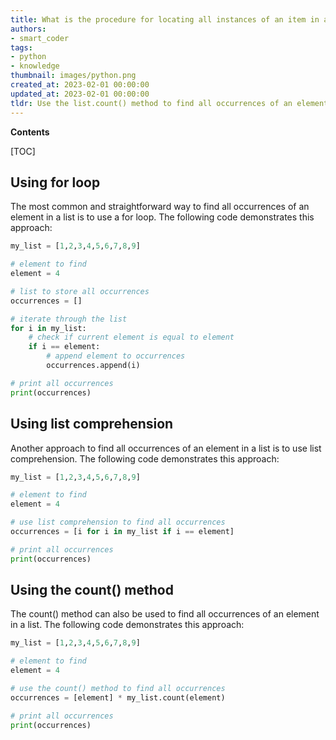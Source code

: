 ```yaml
---
title: What is the procedure for locating all instances of an item in a list?
authors:
- smart_coder
tags:
- python
- knowledge
thumbnail: images/python.png
created_at: 2023-02-01 00:00:00
updated_at: 2023-02-01 00:00:00
tldr: Use the list.count() method to find all occurrences of an element in a list.
---
```


**Contents**

[TOC]

## Using for loop

The most common and straightforward way to find all occurrences of an element in a list is to use a for loop. The following code demonstrates this approach:

```python
my_list = [1,2,3,4,5,6,7,8,9]

# element to find
element = 4

# list to store all occurrences
occurrences = []

# iterate through the list
for i in my_list:
    # check if current element is equal to element
    if i == element:
        # append element to occurrences
        occurrences.append(i)

# print all occurrences
print(occurrences)
```

## Using list comprehension

Another approach to find all occurrences of an element in a list is to use list comprehension. The following code demonstrates this approach:

```python
my_list = [1,2,3,4,5,6,7,8,9]

# element to find
element = 4

# use list comprehension to find all occurrences
occurrences = [i for i in my_list if i == element]

# print all occurrences
print(occurrences)
```

## Using the count() method

The count() method can also be used to find all occurrences of an element in a list. The following code demonstrates this approach:

```python
my_list = [1,2,3,4,5,6,7,8,9]

# element to find
element = 4

# use the count() method to find all occurrences
occurrences = [element] * my_list.count(element)

# print all occurrences
print(occurrences)
```
